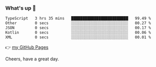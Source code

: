 ### What's up 👋

<!--START_SECTION:waka-->

```txt
TypeScript   3 hrs 35 mins   █████████████████████████   99.49 %
Other        0 secs          ░░░░░░░░░░░░░░░░░░░░░░░░░   00.27 %
JSON         0 secs          ░░░░░░░░░░░░░░░░░░░░░░░░░   00.17 %
Kotlin       0 secs          ░░░░░░░░░░░░░░░░░░░░░░░░░   00.06 %
XML          0 secs          ░░░░░░░░░░░░░░░░░░░░░░░░░   00.01 %
```

<!--END_SECTION:waka-->

👉 [my GitHub Pages](https://ykzhukian.github.io)

Cheers, have a great day.


